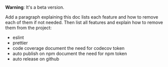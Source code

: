 **Warning**: It's a beta version.

Add a paragraph explaining this doc lists each feature and how to remove each of them if not needed.
Then list all features and explain how to remove them from the project:

- eslint
- prettier
- code coverage
  document the need for codecov token
- auto publish on npm
  document the need for npm token
- auto release on github
